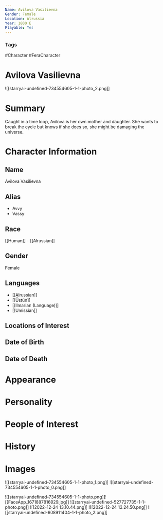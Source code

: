 ```yaml
---
Name: Avilova Vasilievna
Gender: Female
Location: Alrussia
Year: 1800 E
Playable: Yes
---
```


### Tags
#Character #FeraCharacter

# Avilova Vasilievna
![[starryai-undefined-734554605-1-1-photo_2.png]]

# Summary
Caught in a time loop, Avilova is her own mother and daughter. She wants to break the cycle but knows if she does so, she might be damaging the universe.

# Character Information

## Name
Avilova Vasilievna

## Alias
- Avvy
- Vassy

## Race
[[Human]] - [[Alrussian]]

## Gender
Female

## Languages
- [[Alrussian]]
- [[Üstün]]
- [[Ilmarian (Language)]]
- [[Umissian]]
## Locations of Interest

## Date of Birth

## Date of Death

# Appearance

# Personality

# People of Interest

# History

# Images
![[starryai-undefined-734554605-1-1-photo_1.png]]
![[starryai-undefined-734554605-1-1-photo_0.png]]

![[starryai-undefined-734554605-1-1-photo.png]]![[FaceApp_1671887816929.jpg]]
![[starryai-undefined-527727735-1-1-photo.png]]
![[2022-12-24 13.10.44.png]]
![[2022-12-24 13.24.50.png]]
![[starryai-undefined-808911404-1-1-photo_2.png]]